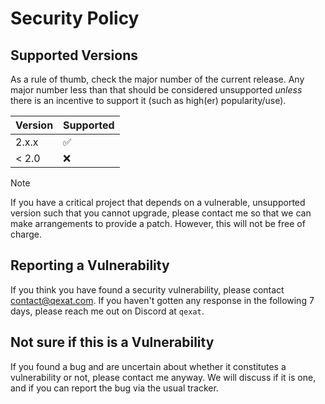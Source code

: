 # Security Policy

## Supported Versions

As a rule of thumb, check the major number of the current release.
Any major number less than that should be considered unsupported *unless* there is an incentive to support it (such as high(er) popularity/use).

| Version | Supported          |
| ------- | ------------------ |
| 2.x.x   | :white_check_mark: |
| < 2.0   | :x:                |

> [!NOTE]
> If you have a critical project that depends on a vulnerable, unsupported version such that you cannot upgrade,
> please contact me so that we can make arrangements to provide a patch. However, this will not be free of charge.

## Reporting a Vulnerability

If you think you have found a security vulnerability, please contact contact@qexat.com.
If you haven't gotten any response in the following 7 days, please reach me out on Discord at `qexat`.

## Not sure if this is a Vulnerability

If you found a bug and are uncertain about whether it constitutes a vulnerability or not, please contact me anyway.
We will discuss if it is one, and if you can report the bug via the usual tracker.
